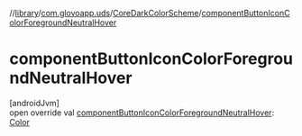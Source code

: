 //[library](../../../index.md)/[com.glovoapp.uds](../index.md)/[CoreDarkColorScheme](index.md)/[componentButtonIconColorForegroundNeutralHover](component-button-icon-color-foreground-neutral-hover.md)

# componentButtonIconColorForegroundNeutralHover

[androidJvm]\
open override val [componentButtonIconColorForegroundNeutralHover](component-button-icon-color-foreground-neutral-hover.md): [Color](https://developer.android.com/reference/kotlin/androidx/compose/ui/graphics/Color.html)

